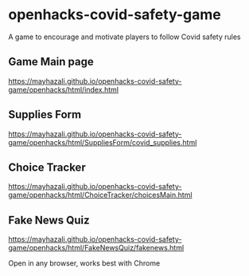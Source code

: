 # openhacks-covid-safety-game
A game to encourage and motivate players to follow Covid safety rules


Game Main page
--------------
https://mayhazali.github.io/openhacks-covid-safety-game/openhacks/html/index.html


Supplies Form
-------------
https://mayhazali.github.io/openhacks-covid-safety-game/openhacks/html/SuppliesForm/covid_supplies.html


Choice Tracker
--------------
https://mayhazali.github.io/openhacks-covid-safety-game/openhacks/html/ChoiceTracker/choicesMain.html


Fake News Quiz
--------------
https://mayhazali.github.io/openhacks-covid-safety-game/openhacks/html/FakeNewsQuiz/fakenews.html

Open in any browser, works best with Chrome
